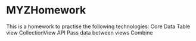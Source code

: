 # MYZHomework
This is a homework to practise the following technologies:
Core Data
Table view
CollectionView
API
Pass data between views
Combine
